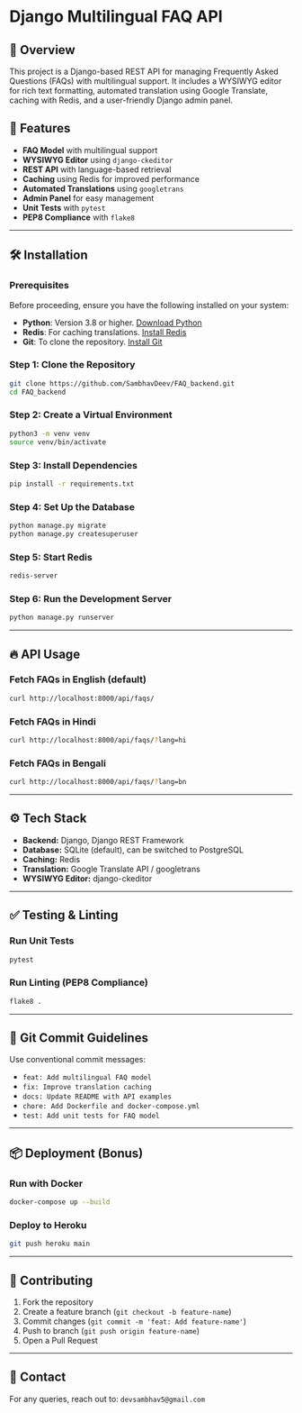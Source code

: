 # Django Multilingual FAQ API

## 🚀 Overview

This project is a Django-based REST API for managing Frequently Asked Questions (FAQs) with multilingual support. It includes a WYSIWYG editor for rich text formatting, automated translation using Google Translate, caching with Redis, and a user-friendly Django admin panel.

## 📌 Features

- **FAQ Model** with multilingual support
- **WYSIWYG Editor** using `django-ckeditor`
- **REST API** with language-based retrieval
- **Caching** using Redis for improved performance
- **Automated Translations** using `googletrans`
- **Admin Panel** for easy management
- **Unit Tests** with `pytest`
- **PEP8 Compliance** with `flake8`

---

## 🛠 Installation

### Prerequisites

Before proceeding, ensure you have the following installed on your system:

- **Python**: Version 3.8 or higher. [Download Python](https://www.python.org/downloads/)
- **Redis**: For caching translations. [Install Redis](https://redis.io/download)
- **Git**: To clone the repository. [Install Git](https://git-scm.com/downloads)

### Step 1: Clone the Repository

```sh
git clone https://github.com/SambhavDeev/FAQ_backend.git
cd FAQ_backend
```

### Step 2: Create a Virtual Environment

```sh
python3 -m venv venv
source venv/bin/activate
```

### Step 3: Install Dependencies

```sh
pip install -r requirements.txt
```

### Step 4: Set Up the Database

```sh
python manage.py migrate
python manage.py createsuperuser
```

### Step 5: Start Redis

```sh
redis-server
```

### Step 6: Run the Development Server

```sh
python manage.py runserver
```

---

## 🔥 API Usage

### Fetch FAQs in English (default)

```sh
curl http://localhost:8000/api/faqs/
```

### Fetch FAQs in Hindi

```sh
curl http://localhost:8000/api/faqs/?lang=hi
```

### Fetch FAQs in Bengali

```sh
curl http://localhost:8000/api/faqs/?lang=bn
```

---

## ⚙️ Tech Stack

- **Backend:** Django, Django REST Framework
- **Database:** SQLite (default), can be switched to PostgreSQL
- **Caching:** Redis
- **Translation:** Google Translate API / googletrans
- **WYSIWYG Editor:** django-ckeditor

---

## ✅ Testing & Linting

### Run Unit Tests

```sh
pytest
```

### Run Linting (PEP8 Compliance)

```sh
flake8 .
```

---

## 📜 Git Commit Guidelines

Use conventional commit messages:

- `feat: Add multilingual FAQ model`
- `fix: Improve translation caching`
- `docs: Update README with API examples`
- `chore: Add Dockerfile and docker-compose.yml`
- `test: Add unit tests for FAQ model`

---

## 📦 Deployment (Bonus)

### Run with Docker

```sh
docker-compose up --build
```

### Deploy to Heroku

```sh
git push heroku main
```

---

## 🤝 Contributing

1. Fork the repository
2. Create a feature branch (`git checkout -b feature-name`)
3. Commit changes (`git commit -m 'feat: Add feature-name'`)
4. Push to branch (`git push origin feature-name`)
5. Open a Pull Request

---

## 📧 Contact

For any queries, reach out to: `devsambhav5@gmail.com`


